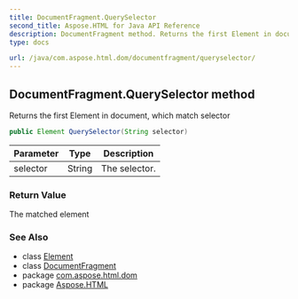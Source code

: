 ```yaml
---
title: DocumentFragment.QuerySelector
second_title: Aspose.HTML for Java API Reference
description: DocumentFragment method. Returns the first Element in document which match selector
type: docs

url: /java/com.aspose.html.dom/documentfragment/queryselector/
---
```

## DocumentFragment.QuerySelector method

Returns the first Element in document, which match selector

```java
public Element QuerySelector(String selector)
```

| Parameter | Type | Description |
| --- | --- | --- |
| selector | String | The selector. |

### Return Value

The matched element

### See Also

* class [Element](../../element/)
* class [DocumentFragment](../)
* package [com.aspose.html.dom](../../../com.aspose.html.dom/)
* package [Aspose.HTML](../../../)
